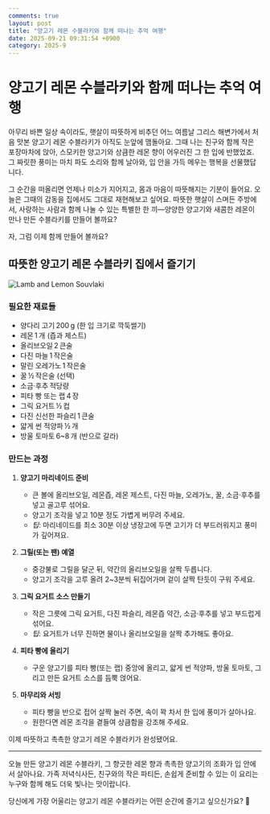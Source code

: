 ```yaml
---
comments: true
layout: post
title: "양고기 레몬 수블라키와 함께 떠나는 추억 여행"
date: 2025-09-21 09:31:54 +0900
category: 2025-9
---
```


# 양고기 레몬 수블라키와 함께 떠나는 추억 여행  

아무리 바쁜 일상 속이라도, 햇살이 따뜻하게 비추던 어느 여름날 그리스 해변가에서 처음 맛본 양고기 레몬 수블라키가 아직도 눈앞에 맴돌아요. 그때 나는 친구와 함께 작은 포장마차에 앉아, 스모키한 양고기와 상큼한 레몬 향이 어우러진 그 한 입에 반했었죠. 그 짜릿한 풍미는 마치 파도 소리와 함께 날아와, 입 안을 가득 메우는 행복을 선물했답니다.  

그 순간을 떠올리면 언제나 미소가 지어지고, 몸과 마음이 따뜻해지는 기분이 들어요. 오늘은 그때의 감동을 집에서도 그대로 재현해보고 싶어요. 따뜻한 햇살이 스며든 주방에서, 사랑하는 사람과 함께 나눌 수 있는 특별한 한 끼—양양한 양고기와 새콤한 레몬이 만나 만든 수블라키를 만들어 볼까요?  

자, 그럼 이제 함께 만들어 볼까요?  

## 따뜻한 양고기 레몬 수블라키 집에서 즐기기  

![Lamb and Lemon Souvlaki](https://www.themealdb.com/images/media/meals/rjhf741585564676.jpg)  

### 필요한 재료들  

- 양다리 고기 200 g (한 입 크기로 깍둑썰기)  
- 레몬 1 개 (즙과 제스트)  
- 올리브오일 2 큰술  
- 다진 마늘 1 작은술  
- 말린 오레가노 1 작은술  
- 꿀 ½ 작은술 (선택)  
- 소금·후추 적당량  
- 피타 빵 또는 랩 4 장  
- 그릭 요거트 ½ 컵  
- 다진 신선한 파슬리 1 큰술  
- 얇게 썬 적양파 ½ 개  
- 방울 토마토 6~8 개 (반으로 갈라)  

### 만드는 과정  

1. **양고기 마리네이드 준비**  
   - 큰 볼에 올리브오일, 레몬즙, 레몬 제스트, 다진 마늘, 오레가노, 꿀, 소금·후추를 넣고 골고루 섞어요.  
   - 양고기 조각을 넣고 10분 정도 가볍게 버무려 주세요.  
   - *팁*: 마리네이드를 최소 30분 이상 냉장고에 두면 고기가 더 부드러워지고 풍미가 깊어져요.  

2. **그릴(또는 팬) 예열**  
   - 중강불로 그릴을 달군 뒤, 약간의 올리브오일을 살짝 두릅니다.  
   - 양고기 조각을 고루 올려 2~3분씩 뒤집어가며 겉이 살짝 탄듯이 구워 주세요.  

3. **그릭 요거트 소스 만들기**  
   - 작은 그릇에 그릭 요거트, 다진 파슬리, 레몬즙 약간, 소금·후추를 넣고 부드럽게 섞어요.  
   - *팁*: 요거트가 너무 진하면 물이나 올리브오일을 살짝 추가해도 좋아요.  

4. **피타 빵에 올리기**  
   - 구운 양고기를 피타 빵(또는 랩) 중앙에 올리고, 얇게 썬 적양파, 방울 토마토, 그리고 만든 요거트 소스를 듬뿍 얹어요.  

5. **마무리와 서빙**  
   - 피타 빵을 반으로 접어 살짝 눌러 주면, 속이 꽉 차서 한 입에 풍미가 살아나요.  
   - 원한다면 레몬 조각을 곁들여 상큼함을 강조해 주세요.  

이제 따뜻하고 촉촉한 양고기 레몬 수블라키가 완성됐어요.  

---

오늘 만든 양고기 레몬 수블라키, 그 향긋한 레몬 향과 촉촉한 양고기의 조화가 입 안에서 살아나요. 가족 저녁식사든, 친구와의 작은 파티든, 손쉽게 준비할 수 있는 이 요리는 누구와 함께 해도 더욱 빛나는 맛이랍니다.  

당신에게 가장 어울리는 양고기 레몬 수블라키는 어떤 순간에 즐기고 싶으신가요? 🥰
